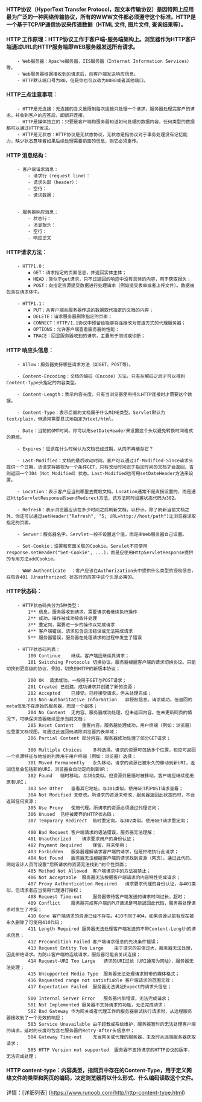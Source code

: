 #### HTTP协议（HyperText Transfer Protocol，超文本传输协议）是因特网上应用最为广泛的一种网络传输协议，所有的WWW文件都必须遵守这个标准。HTTP是一个基于TCP/IP通信协议来传递数据（HTML 文件, 图片文件, 查询结果等）。

#### HTTP 工作原理：HTTP协议工作于客户端-服务端架构上。浏览器作为HTTP客户端通过URL向HTTP服务端即WEB服务器发送所有请求。
		- Web服务器：Apache服务器，IIS服务器（Internet Information Services）等。
		- Web服务器根据接收到的请求后，向客户端发送响应信息。
		- HTTP默认端口号为80，但是你也可以改为8080或者其他端口。
		
#### HTTP三点注意事项：
		- HTTP是无连接：无连接的含义是限制每次连接只处理一个请求，服务器处理完客户的请求，并收到客户的应答后，即断开连接。
		- HTTP是媒体独立的：只要是客户端和服务器知道如何处理的数据内容，任何类型的数据都可以通过HTTP发送。
		- HTTP是无状态：HTTP协议是无状态协议，无状态是指协议对于事务处理没有记忆能力，缺少状态意味着如果后续处理需要前面的信息，则它必须重传。
		
#### HTTP 消息结构：
		- 客户端请求消息：
			- 请求行（request line）：
			- 请求头部（header）：
			- 空行：
			- 请求数据：
			
								
		- 服务器响应消息：
			- 状态行：
			- 消息报头：
			- 空行：
			- 响应正文



#### HTTP请求方法：
		- HTTP1.0：
			▪ GET：请求指定的页面信息，并返回实体主体；
			▪ HEAD：类似于get请求，只不过返回的响应中没有具体的内容，用于获取报头；
			▪ POST：向指定资源提交数据进行处理请求（例如提交表单或者上传文件）。数据被包含在请求体中。
			
		- HTTP1.1：
			▪ PUT：从客户端向服务器传送的数据取代指定的文档的内容；
			▪ DELETE：请求服务器删除指定的页面；
			▪ CONNECT：HTTP/1.1协议中预留给能够将连接改为管道方式的代理服务器；
			▪ OPTIONS：允许客户端查看服务器的性能；
			▪ TRACE：回显服务器收到的请求，主要用于测试或诊断；
			
#### HTTP 响应头信息：
		- Allow：服务器支持哪些请求方法（如GET、POST等）。
		
		- Content-Encoding：文档的编码（Encode）方法。只有在解码之后才可以得到Content-Type头指定的内容类型。
		
		- Content-Length：表示内容长度。只有当浏览器使用持久HTTP连接时才需要这个数据。
		
		- Content-Type：表示后面的文档属于什么MIME类型。Servlet默认为text/plain，但通常需要显式地指定为text/html。
		
		- Date：当前的GMT时间。你可以用setDateHeader来设置这个头以避免转换时间格式的麻烦。
		
		- Expires：应该在什么时候认为文档已经过期，从而不再缓存它？
		
		- Last-Modified：文档的最后改动时间。客户可以通过If-Modified-Since请求头提供一个日期，该请求将被视为一个条件GET，只有改动时间迟于指定时间的文档才会返回，否则返回一个304（Not Modified）状态。Last-Modified也可用setDateHeader方法来设置。
		
		- Location：表示客户应当到哪里去提取文档。Location通常不是直接设置的，而是通过HttpServletResponse的sendRedirect方法，该方法同时设置状态代码为302。
		
		- Refresh：表示浏览器应该在多少时间之后刷新文档，以秒计。除了刷新当前文档之外，你还可以通过setHeader("Refresh", "5; URL=http://host/path")让浏览器读取指定的页面。 
		
		- Server：服务器名字。Servlet一般不设置这个值，而是由Web服务器自己设置。
		
		- Set-Cookie：设置和页面关联的Cookie。Servlet不应使用response.setHeader("Set-Cookie", ...)，而是应使用HttpServletResponse提供的专用方法addCookie。
		
		- WWW-Authenticate	：客户应该在Authorization头中提供什么类型的授权信息，在包含401（Unauthorized）状态行的应答中这个头是必需的。
		
#### HTTP状态码：
		- HTTP状态码共分为5种类型：
			1**	信息，服务器收到请求，需要请求者继续执行操作
			2**	成功，操作被成功接收并处理
			3**	重定向，需要进一步的操作以完成请求
			4**	客户端错误，请求包含语法错误或无法完成请求
			5**	服务器错误，服务器在处理请求的过程中发生了错误
			
		- HTTP状态码列表：
			100	Continue	继续。客户端应继续其请求；
			101	Switching Protocols	切换协议。服务器根据客户端的请求切换协议。只能切换到更高级的协议，例如，切换到HTTP的新版本协议；
			
			200	OK	请求成功。一般用于GET与POST请求；
			201	Created	已创建。成功请求并创建了新的资源；
			202	Accepted	已接受。已经接受请求，但未处理完成；
			203	Non-Authoritative Information	非授权信息。请求成功。但返回的meta信息不在原始的服务器，而是一个副本；
			204	No Content	无内容。服务器成功处理，但未返回内容。在未更新网页的情况下，可确保浏览器继续显示当前文档；
			205	Reset Content	重置内容。服务器处理成功，用户终端（例如：浏览器）应重置文档视图。可通过此返回码清除浏览器的表单域；
			206	Partial Content	部分内容。服务器成功处理了部分GET请求；
			
			300	Multiple Choices	多种选择。请求的资源可包括多个位置，相应可返回一个资源特征与地址的列表用于用户终端（例如：浏览器）选择；
			301	Moved Permanently	永久移动。请求的资源已被永久的移动到新URI，返回信息会包括新的URI，浏览器会自动定向到新UR；
			302	Found	临时移动。与301类似。但资源只是临时被移动。客户端应继续使用原有URI；
			303	See Other	查看其它地址。与301类似。使用GET和POST请求查看；
			304	Not Modified 未修改。所请求的资源未修改，服务器返回此状态码时，不会返回任何资源；
			305	Use Proxy	使用代理。所请求的资源必须通过代理访问；
			306	Unused	已经被废弃的HTTP状态码；
			307	Temporary Redirect	临时重定向。与302类似。使用GET请求重定向；
			
			400	Bad Request	客户端请求的语法错误，服务器无法理解；
			401	Unauthorized	请求要求用户的身份认证；
			402	Payment Required	保留，将来使用；
			403	Forbidden	服务器理解请求客户端的请求，但是拒绝执行此请求；
			404	Not Found	服务器无法根据客户端的请求找到资源（网页）。通过此代码，网站设计人员可设置"您所请求的资源无法找到"的个性页面；
			405	Method Not Allowed	客户端请求中的方法被禁止；
			406	Not Acceptable	服务器无法根据客户端请求的内容特性完成请求；
			407	Proxy Authentication Required	请求要求代理的身份认证，与401类似，但请求者应当使用代理进行授权；
			408	Request Time-out	服务器等待客户端发送的请求时间过长，超时；
			409	Conflict	服务器完成客户端的PUT请求是可能返回此代码，服务器处理请求时发生了冲突；
			410	Gone 客户端请求的资源已经不存在。410不同于404，如果资源以前有现在被永久删除了可使用410代码；
			411	Length Required	服务器无法处理客户端发送的不带Content-Length的请求信息；
			412	Precondition Failed	客户端请求信息的先决条件错误；
			413	Request Entity Too Large	由于请求的实体过大，服务器无法处理，因此拒绝请求。为防止客户端的连续请求，服务器可能会关闭连接；
			414	Request-URI Too Large	请求的URI过长（URI通常为网址），服务器无法处理；
			415	Unsupported Media Type	服务器无法处理请求附带的媒体格式；
			416	Requested range not satisfiable	客户端请求的范围无效；
			417	Expectation Failed	服务器无法满足Expect的请求头信息；
			
			500	Internal Server Error	服务器内部错误，无法完成请求；
			501	Not Implemented	服务器不支持请求的功能，无法完成请求；
			502	Bad Gateway	作为网关或者代理工作的服务器尝试执行请求时，从远程服务器接收到了一个无效的响应；
			503	Service Unavailable	由于超载或系统维护，服务器暂时的无法处理客户端的请求。延时的长度可包含在服务器的Retry-After头信息中；
			504	Gateway Time-out	充当网关或代理的服务器，未及时从远端服务器获取请求；
			505	HTTP Version not supported	服务器不支持请求的HTTP协议的版本，无法完成处理；
			
#### HTTP content-type：内容类型，指网页中存在的Content-Type，用于定义网络文件的类型和网页的编码，决定浏览器将以什么形式、什么编码读取这个文件。

详情：[详细列表] (https://www.runoob.com/http/http-content-type.html)
